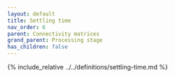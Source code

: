 ```yaml
---
layout: default
title: Settling time
nav_order: 6
parent: Connectivity matrices
grand_parent: Processing stage
has_children: false
---
```

{% include_relative ../../definitions/settling-time.md %}